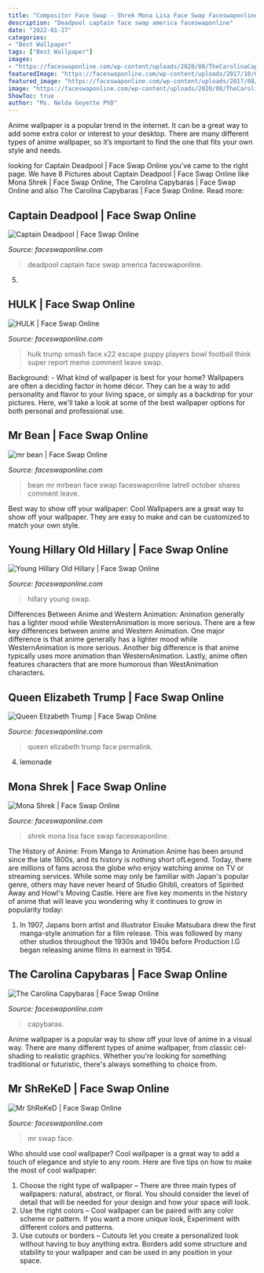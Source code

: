 ```yaml
---
title: "Compositor Face Swap - Shrek Mona Lisa Face Swap Faceswaponline"
description: "Deadpool captain face swap america faceswaponline"
date: "2022-01-27"
categories:
- "Best Wallpaper"
tags: ["Best Wallpaper"]
images:
- "https://faceswaponline.com/wp-content/uploads/2020/08/TheCarolinaCapybaras-15d983c3c088fd4fd2ee0ce8ec2061ed.jpg"
featuredImage: "https://faceswaponline.com/wp-content/uploads/2017/10/QueenElizabethTrump-0fe1fbfb0c1cf01cf3e3975b198a0d84-1.jpg"
featured_image: "https://faceswaponline.com/wp-content/uploads/2017/08/YoungHillaryOldHillary-825f2f4141e805f6f9c6c046134d2673-1.jpg"
image: "https://faceswaponline.com/wp-content/uploads/2020/08/TheCarolinaCapybaras-15d983c3c088fd4fd2ee0ce8ec2061ed.jpg"
ShowToc: true
author: "Ms. Nelda Goyette PhD"
---
```



Anime wallpaper is a popular trend in the internet. It can be a great way to add some extra color or interest to your desktop. There are many different types of anime wallpaper, so it’s important to find the one that fits your own style and needs.

	

		
looking for Captain Deadpool | Face Swap Online you've came to the right page. We have 8 Pictures about Captain Deadpool | Face Swap Online like Mona Shrek | Face Swap Online, The Carolina Capybaras | Face Swap Online and also The Carolina Capybaras | Face Swap Online. Read more:
		
    
## Captain Deadpool | Face Swap Online

<img loading=lazy src="http://faceswaponline.com/wp-content/uploads/2016/12/CaptainDeadpool-c35ea53d4a8988b3af71c0943feedc84-1.jpg" onerror="this.onerror=null;this.src='https://tse1.mm.bing.net/th?id=OIP.W2TurVIxut_duW7rDQrlzQHaF8&amp;pid=15.1';" alt="Captain Deadpool | Face Swap Online">

_Source: faceswaponline.com_

>deadpool captain face swap america faceswaponline. 

	

5.

    
## HULK | Face Swap Online

<img loading=lazy src="https://faceswaponline.com/wp-content/uploads/2018/01/trumpsmash-5753673f7e011069bb2e86be636b9a5b.jpg" onerror="this.onerror=null;this.src='https://tse1.mm.bing.net/th?id=OIP.EeqffaPTI3q5fAeyN7nnFAHaEa&amp;pid=15.1';" alt="HULK | Face Swap Online">

_Source: faceswaponline.com_

>hulk trump smash face x22 escape puppy players bowl football think super report meme comment leave swap. 

	

Background: - What kind of wallpaper is best for your home?
Wallpapers are often a deciding factor in home décor. They can be a way to add personality and flavor to your living space, or simply as a backdrop for your pictures. Here, we'll take a look at some of the best wallpaper options for both personal and professional use.

    
## Mr Bean | Face Swap Online

<img loading=lazy src="https://faceswaponline.com/wp-content/uploads/2016/10/mrbean-344106651ac1e7ca4275b08dcc9a00dc-1.jpg" onerror="this.onerror=null;this.src='https://tse1.mm.bing.net/th?id=OIP.AI_3r_qAX-RvhW_ggTzsBgHaJy&amp;pid=15.1';" alt="mr bean | Face Swap Online">

_Source: faceswaponline.com_

>bean mr mrbean face swap faceswaponline latrell october shares comment leave. 

	

Best way to show off your wallpaper:
Cool Wallpapers are a great way to show off your wallpaper. They are easy to make and can be customized to match your own style.

    
## Young Hillary Old Hillary | Face Swap Online

<img loading=lazy src="https://faceswaponline.com/wp-content/uploads/2017/08/YoungHillaryOldHillary-825f2f4141e805f6f9c6c046134d2673-1.jpg" onerror="this.onerror=null;this.src='https://tse3.mm.bing.net/th?id=OIP.pFQy93V1SaCY5EHS11DUdAHaCa&amp;pid=15.1';" alt="Young Hillary Old Hillary | Face Swap Online">

_Source: faceswaponline.com_

>hillary young swap. 

	

Differences Between Anime and Western Animation: Animation generally has a lighter mood while WesternAnimation is more serious.
There are a few key differences between anime and Western Animation. One major difference is that anime generally has a lighter mood while WesternAnimation is more serious. Another big difference is that anime typically uses more animation than WesternAnimation. Lastly, anime often features characters that are more humorous than WestAnimation characters.

    
## Queen Elizabeth Trump | Face Swap Online

<img loading=lazy src="https://faceswaponline.com/wp-content/uploads/2017/10/QueenElizabethTrump-0fe1fbfb0c1cf01cf3e3975b198a0d84-1.jpg" onerror="this.onerror=null;this.src='https://tse2.mm.bing.net/th?id=OIP.1tCBDV2zY1T-P6Lvj4z_-wAAAA&amp;pid=15.1';" alt="Queen Elizabeth Trump | Face Swap Online">

_Source: faceswaponline.com_

>queen elizabeth trump face permalink. 

	

4. lemonade 

    
## Mona Shrek | Face Swap Online

<img loading=lazy src="https://faceswaponline.com/wp-content/uploads/MonaShrek-16cbe20ed35f68d9adde1f6f840dd230.jpg" onerror="this.onerror=null;this.src='https://tse2.mm.bing.net/th?id=OIP.wRQDcqx6xunOh_NDmj0BJwHaFo&amp;pid=15.1';" alt="Mona Shrek | Face Swap Online">

_Source: faceswaponline.com_

>shrek mona lisa face swap faceswaponline. 

	

The History of Anime: From Manga to Animation
Anime has been around since the late 1800s, and its history is nothing short ofLegend. Today, there are millions of fans across the globe who enjoy watching anime on TV or streaming services. While some may only be familiar with Japan's popular genre, others may have never heard of Studio Ghibli, creators of Spirited Away and Howl's Moving Castle. Here are five key moments in the history of anime that will leave you wondering why it continues to grow in popularity today:
1) In 1907, Japans born artist and illustrator Eisuke Matsubara drew the first manga-style animation for a film release. This was followed by many other studios throughout the 1930s and 1940s before Production I.G began releasing anime films in earnest in 1954.

    
## The Carolina Capybaras | Face Swap Online

<img loading=lazy src="https://faceswaponline.com/wp-content/uploads/2020/08/TheCarolinaCapybaras-15d983c3c088fd4fd2ee0ce8ec2061ed.jpg" onerror="this.onerror=null;this.src='https://tse2.mm.bing.net/th?id=OIP.J7MU_HWAwaBjbIWjnK_e0wHaGC&amp;pid=15.1';" alt="The Carolina Capybaras | Face Swap Online">

_Source: faceswaponline.com_

>capybaras. 

	

Anime wallpaper is a popular way to show off your love of anime in a visual way. There are many different types of anime wallpaper, from classic cel-shading to realistic graphics. Whether you're looking for something traditional or futuristic, there's always something to choice from.

    
## Mr ShReKeD | Face Swap Online

<img loading=lazy src="https://faceswaponline.com/wp-content/uploads/MrShReKeD-2d46a7f218aa5c940e5a75e4201a8376-1.jpg" onerror="this.onerror=null;this.src='https://tse2.mm.bing.net/th?id=OIP.sdN5jMEEgyGufPNEtcN22wHaHq&amp;pid=15.1';" alt="Mr ShReKeD | Face Swap Online">

_Source: faceswaponline.com_

>mr swap face. 

	

Who should use cool wallpaper?
Cool wallpaper is a great way to add a touch of elegance and style to any room. Here are five tips on how to make the most of cool wallpaper: 
1) Choose the right type of wallpaper – There are three main types of wallpapers: natural, abstract, or floral. You should consider the level of detail that will be needed for your design and how your space will look. 
2) Use the right colors – Cool wallpaper can be paired with any color scheme or pattern. If you want a more unique look, Experiment with different colors and patterns. 
3) Use cutouts or borders – Cutouts let you create a personalized look without having to buy anything extra. Borders add some structure and stability to your wallpaper and can be used in any position in your space.

